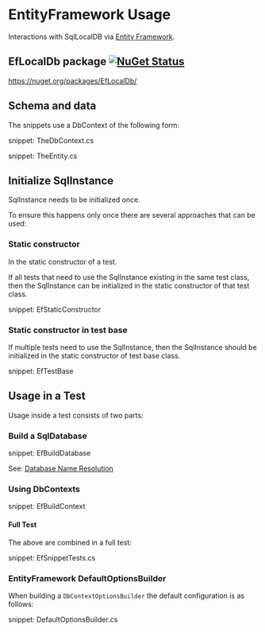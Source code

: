 # EntityFramework Usage

Interactions with SqlLocalDB via [Entity Framework](https://docs.microsoft.com/en-us/ef/core/).


## EfLocalDb package [![NuGet Status](http://img.shields.io/nuget/v/EfLocalDb.svg)](https://www.nuget.org/packages/EfLocalDb/)

https://nuget.org/packages/EfLocalDb/


## Schema and data

The snippets use a DbContext of the following form:

snippet: TheDbContext.cs

snippet: TheEntity.cs


## Initialize SqlInstance

SqlInstance needs to be initialized once.

To ensure this happens only once there are several approaches that can be used:


### Static constructor

In the static constructor of a test.

If all tests that need to use the SqlInstance existing in the same test class, then the SqlInstance can be initialized in the static constructor of that test class.

snippet: EfStaticConstructor


### Static constructor in test base

If multiple tests need to use the SqlInstance, then the SqlInstance should be initialized in the static constructor of test base class.

snippet: EfTestBase


## Usage in a Test

Usage inside a test consists of two parts:


### Build a SqlDatabase

snippet: EfBuildDatabase

See: [Database Name Resolution](/pages/directory-and-name-resolution.md#database-name-resolution)


### Using DbContexts

snippet: EfBuildContext


#### Full Test

The above are combined in a full test:

snippet: EfSnippetTests.cs


### EntityFramework DefaultOptionsBuilder

When building a `DbContextOptionsBuilder` the default configuration is as follows:

snippet: DefaultOptionsBuilder.cs